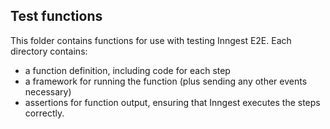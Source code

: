 ## Test functions

This folder contains functions for use with testing Inngest E2E.  Each directory
contains:

- a function definition, including code for each step
- a framework for running the function (plus sending any other events necessary)
- assertions for function output, ensuring that Inngest executes the steps
  correctly.
